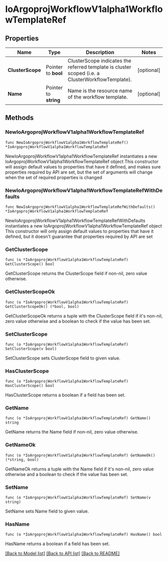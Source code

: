 # IoArgoprojWorkflowV1alpha1WorkflowTemplateRef

## Properties

Name | Type | Description | Notes
------------ | ------------- | ------------- | -------------
**ClusterScope** | Pointer to **bool** | ClusterScope indicates the referred template is cluster scoped (i.e. a ClusterWorkflowTemplate). | [optional] 
**Name** | Pointer to **string** | Name is the resource name of the workflow template. | [optional] 

## Methods

### NewIoArgoprojWorkflowV1alpha1WorkflowTemplateRef

`func NewIoArgoprojWorkflowV1alpha1WorkflowTemplateRef() *IoArgoprojWorkflowV1alpha1WorkflowTemplateRef`

NewIoArgoprojWorkflowV1alpha1WorkflowTemplateRef instantiates a new IoArgoprojWorkflowV1alpha1WorkflowTemplateRef object
This constructor will assign default values to properties that have it defined,
and makes sure properties required by API are set, but the set of arguments
will change when the set of required properties is changed

### NewIoArgoprojWorkflowV1alpha1WorkflowTemplateRefWithDefaults

`func NewIoArgoprojWorkflowV1alpha1WorkflowTemplateRefWithDefaults() *IoArgoprojWorkflowV1alpha1WorkflowTemplateRef`

NewIoArgoprojWorkflowV1alpha1WorkflowTemplateRefWithDefaults instantiates a new IoArgoprojWorkflowV1alpha1WorkflowTemplateRef object
This constructor will only assign default values to properties that have it defined,
but it doesn't guarantee that properties required by API are set

### GetClusterScope

`func (o *IoArgoprojWorkflowV1alpha1WorkflowTemplateRef) GetClusterScope() bool`

GetClusterScope returns the ClusterScope field if non-nil, zero value otherwise.

### GetClusterScopeOk

`func (o *IoArgoprojWorkflowV1alpha1WorkflowTemplateRef) GetClusterScopeOk() (*bool, bool)`

GetClusterScopeOk returns a tuple with the ClusterScope field if it's non-nil, zero value otherwise
and a boolean to check if the value has been set.

### SetClusterScope

`func (o *IoArgoprojWorkflowV1alpha1WorkflowTemplateRef) SetClusterScope(v bool)`

SetClusterScope sets ClusterScope field to given value.

### HasClusterScope

`func (o *IoArgoprojWorkflowV1alpha1WorkflowTemplateRef) HasClusterScope() bool`

HasClusterScope returns a boolean if a field has been set.

### GetName

`func (o *IoArgoprojWorkflowV1alpha1WorkflowTemplateRef) GetName() string`

GetName returns the Name field if non-nil, zero value otherwise.

### GetNameOk

`func (o *IoArgoprojWorkflowV1alpha1WorkflowTemplateRef) GetNameOk() (*string, bool)`

GetNameOk returns a tuple with the Name field if it's non-nil, zero value otherwise
and a boolean to check if the value has been set.

### SetName

`func (o *IoArgoprojWorkflowV1alpha1WorkflowTemplateRef) SetName(v string)`

SetName sets Name field to given value.

### HasName

`func (o *IoArgoprojWorkflowV1alpha1WorkflowTemplateRef) HasName() bool`

HasName returns a boolean if a field has been set.


[[Back to Model list]](../README.md#documentation-for-models) [[Back to API list]](../README.md#documentation-for-api-endpoints) [[Back to README]](../README.md)


